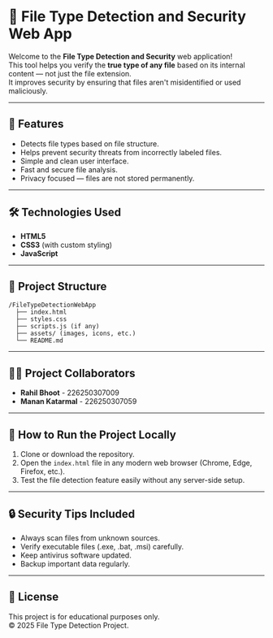 # 📄 File Type Detection and Security Web App

Welcome to the **File Type Detection and Security** web application!  
This tool helps you verify the **true type of any file** based on its internal content — not just the file extension.  
It improves security by ensuring that files aren't misidentified or used maliciously.

---

## 🚀 Features

- Detects file types based on file structure.
- Helps prevent security threats from incorrectly labeled files.
- Simple and clean user interface.
- Fast and secure file analysis.
- Privacy focused — files are not stored permanently.

---

## 🛠️ Technologies Used

- **HTML5**
- **CSS3** (with custom styling)
- **JavaScript**

---

## 💑 Project Structure

```
/FileTypeDetectionWebApp
  ├── index.html
  ├── styles.css
  ├── scripts.js (if any)
  ├── assets/ (images, icons, etc.)
  └── README.md
```

---

## 👨‍💻 Project Collaborators

- **Rahil Bhoot** - 226250307009
- **Manan Katarmal** - 226250307059

---

## 📝 How to Run the Project Locally

1. Clone or download the repository.
2. Open the `index.html` file in any modern web browser (Chrome, Edge, Firefox, etc.).
3. Test the file detection feature easily without any server-side setup.

---

## 🔒 Security Tips Included

- Always scan files from unknown sources.
- Verify executable files (.exe, .bat, .msi) carefully.
- Keep antivirus software updated.
- Backup important data regularly.

---

## 📜 License

This project is for educational purposes only.  
© 2025 File Type Detection Project.

